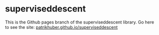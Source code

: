 superviseddescent
=================

This is the Github pages branch of the superviseddescent library. Go here to see the site: [patrikhuber.github.io/superviseddescent](http://patrikhuber.github.io/superviseddescent)
